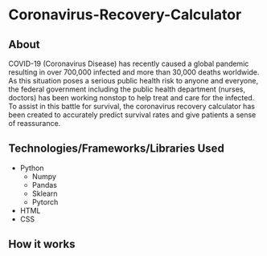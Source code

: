 # Coronavirus-Recovery-Calculator

## About
COVID-19 (Coronavirus Disease) has recently caused a global pandemic resulting in over 700,000 infected and more than 30,000 deaths worldwide. As this situation poses a serious public health risk to anyone and everyone, the federal government including the public health department (nurses, doctors) has been working nonstop to help treat and care for the infected. To assist in this battle for survival, the coronavirus recovery calculator has been created to accurately predict survival rates and give patients a sense of reassurance. 

## Technologies/Frameworks/Libraries Used
* Python
  * Numpy
  * Pandas
  * Sklearn
  * Pytorch
* HTML
* CSS

## How it works
